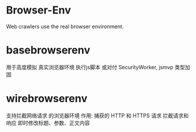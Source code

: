 # Browser-Env
Web crawlers use the real browser environment.


# basebrowserenv
用于高度模拟 真实浏览器环境 执行js脚本
或对付 SecurityWorker, jsmvp 类型加固

# wirebrowserenv
支持拦截网络请求 的浏览器环境
作用:
    捕获的 HTTP 和 HTTPS 请求
    拦截请求和响应
    即时修改标题、参数、正文内容